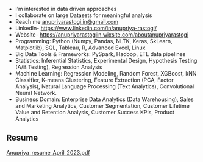 - I’m interested in data driven approaches
- I collaborate on large Datasets for meaningful analysis
- Reach me anupriyarastogi.in@gmail.com
- LinkedIn- https://www.linkedin.com/in/anupriya-rastogi/
- Website- https://anupriyarastogiin.wixsite.com/aboutanupriyarastogi
- Programming: Python (Numpy, Pandas, NLTK, Keras, SkLearn, Matplotlib), SQL, Tableau, R, Advanced Excel, Linux
- Big Data Tools & Frameworks: PySpark, Hadoop, ETL data pipelines
- Statistics: Inferential Statistics, Experimental Design, Hypothesis Testing (A/B Testing), Regression Analysis
- Machine Learning: Regression Modeling, Random Forest, XGBoost, kNN Classifier, K-means Clustering, Feature Extraction (PCA, Factor Analysis), Natural Language Processing (Text Analytics), Convolutional Neural Network.
- Business Domain: Enterprise Data Analytics (Data Warehousing), Sales and Marketing Analytics, Customer Segmentation, Customer Lifetime Value and Retention Analysis, Customer Success KPIs, Product Analytics 

## Resume
[Anupriya_resume_April_2023.pdf](https://github.com/AnupriyaRastogi/AnupriyaRastogi/files/11292668/Anupriya_resume_April_2023.pdf)


<!---
AnupriyaRastogi/AnupriyaRastogi is a ✨ special ✨ repository because its `README.md` (this file) appears on your GitHub profile.
You can click the Preview link to take a look at your changes.
--->

